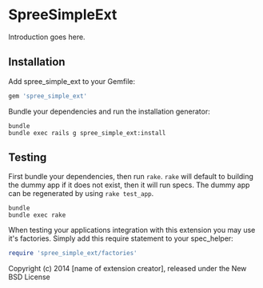 SpreeSimpleExt
==============

Introduction goes here.

Installation
------------

Add spree_simple_ext to your Gemfile:

```ruby
gem 'spree_simple_ext'
```

Bundle your dependencies and run the installation generator:

```shell
bundle
bundle exec rails g spree_simple_ext:install
```

Testing
-------

First bundle your dependencies, then run `rake`. `rake` will default to building the dummy app if it does not exist, then it will run specs. The dummy app can be regenerated by using `rake test_app`.

```shell
bundle
bundle exec rake
```

When testing your applications integration with this extension you may use it's factories.
Simply add this require statement to your spec_helper:

```ruby
require 'spree_simple_ext/factories'
```

Copyright (c) 2014 [name of extension creator], released under the New BSD License
